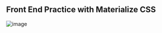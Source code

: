 ## Front End Practice with Materialize CSS
![image](https://user-images.githubusercontent.com/29076661/47888141-bc9c4100-de10-11e8-8f21-c3afcd47181d.png)
